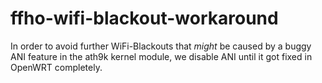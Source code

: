 ffho-wifi-blackout-workaround
=============================

In order to avoid further WiFi-Blackouts that *might* be caused by a buggy ANI
feature in the ath9k kernel module, we disable ANI until it got fixed in
OpenWRT completely.

